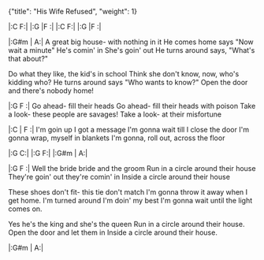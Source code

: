 {"title": "His Wife Refused", "weight": 1}

|:C       F:|
|:G   |F   :|
|:C       F:|
|:G   |F   :|

|:G#m   |     A:|
A great big house- with nothing in it
He comes home says "Now wait a minute"
He's comin' in She's goin' out
He turns around says, "What's that about?"

Do what they like, the kid's in school
Think she don't know, now, who's kidding who?
He turns around says "Who wants to know?"
Open the door and there's nobody home!

|:G  F  :|
Go ahead- fill their heads
Go ahead- fill their heads with poison
Take a look- these people are savages!
Take a look- at their misfortune

|:C   |    F :|
I'm goin up I got a message
I'm gonna wait till I close the door
I'm gonna wrap, myself in blankets
I'm gonna, roll out, across the floor

|:G   C:|
|:G   F:|
|:G#m   |     A:|

|:G        F  :|
Well the bride  bride and the groom
Run in a circle around their house
They're goin' out they're comin' in
Inside a circle around their house

These shoes don't fit- this tie don't match
I'm gonna throw it away when I get home.
I'm turned around I'm doin' my best
I'm gonna wait until the light comes on.

Yes he's the king and she's the queen
Run in a circle around their house.
Open the door and let them in
Inside a circle around their house.

|:G#m   |     A:|
